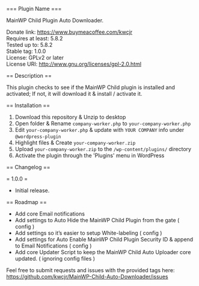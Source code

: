 === Plugin Name ===

MainWP Child Plugin Auto Downloader.

Donate link: https://www.buymeacoffee.com/kwcjr   
Requires at least: 5.8.2   
Tested up to: 5.8.2   
Stable tag: 1.0.0   
License: GPLv2 or later   
License URI: http://www.gnu.org/licenses/gpl-2.0.html   

== Description ==

This plugin checks to see if the MainWP Child plugin is installed and activated; If not, it will download it & install / activate it.

== Installation ==

1. Download this repository & Unzip to desktop
1. Open folder & Rename `company-worker.php` to `your-company-worker.php`
1. Edit `your-company-worker.php` & update with `YOUR COMPANY` info under `@wordpress-plugin`
1. Highlight files & Create `your-company-worker.zip`
1. Upload `your-company-worker.zip` to the `/wp-content/plugins/` directory
1. Activate the plugin through the 'Plugins' menu in WordPress

== Changelog ==

= 1.0.0 =
* Initial release.

== Roadmap ==

* Add core Email notifications
* Add settings to Auto Hide the MainWP Child Plugin from the gate ( config )
* Add settings so it’s easier to setup White-labeling ( config )
* Add settings for Auto Enable MainWP Child Plugin Security ID & append to Email Notifications ( config ) 
* Add core Updater Script to keep the MainWP Child Auto Uploader core updated. ( ignoring config files )


 Feel free to submit requests and issues with the provided tags here:   
 https://github.com/kwcjr/MainWP-Child-Auto-Downloader/issues
